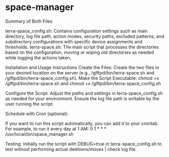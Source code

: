 # space-manager

Summary of Both Files

terra-space_config.sh: Contains configuration settings such as main directory, log file path, action modes, security paths, excluded patterns, and subdirectory configurations with specific device assignments and thresholds.
terra-space.sh: The main script that processes the directories based on the configuration, moving or wiping old directories as needed while logging the actions taken,

Installation and Usage Instructions
Create the Files: Create the two files in your desired location on the server (e.g., /glftpd/bin/terra-space.sh and /glftpd/bin/terra-space_config.sh).
Make the Script Executable: chmod +x /glftpd/bin/terra-space.sh and chmod +x /glftpd/bin/terra-space_config.sh	

Configure the Script:
Adjust the paths and settings in terra-space_config.sh as needed for your environment.
Ensure the log file path is writable by the user running the script.

Schedule with Cron (optional):

If you want to run this script automatically, you can add it to your crontab. For example, to run it every day at 1 AM: 
0 1 * * * /usr/local/bin/space_manager.sh

Testing: Initially run the script with DEBUG=true in terra-space_config.sh to test without performing actual deletions/moves | check log file.
